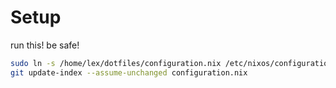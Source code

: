 # Setup
run this! be safe!
```bash
sudo ln -s /home/lex/dotfiles/configuration.nix /etc/nixos/configuration.nix
git update-index --assume-unchanged configuration.nix
```
